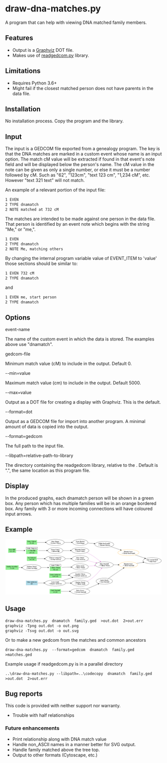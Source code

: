# draw-dna-matches.py

A program that can help with viewing DNA matched family members.

## Features

- Output is a [Graphviz](https://graphviz.org) DOT file.
- Makes use of [readgedcom.py](https://github.com/johnandrea/readgedcom) library.

## Limitations

- Requires Python 3.6+
- Might fail if the closest matched person does not have parents in the data file.

## Installation

No installation process. Copy the program and the library.

## Input

The input is a GEDCOM file exported from a genealogy program. The key is that the DNA matches are marked in a custom event whose name is an input option. The match cM value will be extracted if found in that event's note field and will be
displayed below the person's name. The cM value in the note can be given as only a single number, or else it must be a number followed by cM. Such as "62", "123cm", "text 123 cm", "1,234 cM", etc. However "text 321 text" will not match.

An example of a relevant portion of the input file:

```
1 EVEN
2 TYPE dnamatch
2 NOTE matched at 732 cM
```

The matches are intended to be made against one person in the data file. That person
is identified by an event note which begins with the string "Me," or "me,".

```
1 EVEN
2 TYPE dnamatch
2 NOTE Me, matching others
```

By changing the internal program variable value of EVENT_ITEM to 'value' those sections should be similar to:

```
1 EVEN 732 cM
2 TYPE dnamatch
```

and

```
1 EVEN me, start person
2 TYPE dnamatch
```

## Options

event-name

The name of the custom event in which the data is stored. The examples above use "dnamatch".

gedcom-file

Minimum match value (cM) to include in the output. Default 0.

--min=value

Maximum match value (cm) to include in the output. Default 5000.

--max=value

Output as a DOT file for creating a display with Graphviz. This is the default.

--format=dot

Output as a GEDCOM file for import into another program. A minimal amount of data is copied into the output. 

--format=gedcom

The full path to the input file.

--libpath=relative-path-to-library

The directory containing the readgedcom library, relative to the . Default is ".", the same location as this program file.


## Display

In the produced graphs, each dnamatch person will be shown in a green box. Any person which has multiple families will be in an orange bordered box. Any family with 3 or more incoming connections will have coloured input arrows.

## Example

![Example tree](test-data/test-family.png)

## Usage

```
draw-dna-matches.py  dnamatch  family.ged  >out.dot  2>out.err
graphviz -Tpng out.dot -o out.png
graphviz -Tsvg out.dot -o out.svg
```

Or to make a new gedcom from the matches and common ancestors

```
draw-dna-matches.py  --format=gedcom  dnamatch  family.ged  >matches.ged
```

Example usage if readgedcom.py is in a parallel directory

```
..\draw-dna-matches.py --libpath=..\codecopy  dnamatch  family.ged  >out.dot  2>out.err
```

## Bug reports

This code is provided with neither support nor warranty.

- Trouble with half relationships

### Future enhancements

- Print relationship along with DNA match value
- Handle non_ASCII names in a manner better for SVG output.
- Handle family matched above the tree top.
- Output to other formats (Cytoscape, etc.)
